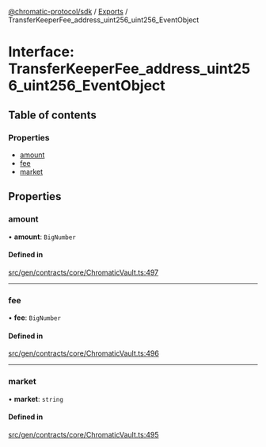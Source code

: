 [@chromatic-protocol/sdk](../README.md) / [Exports](../modules.md) / TransferKeeperFee\_address\_uint256\_uint256\_EventObject

# Interface: TransferKeeperFee\_address\_uint256\_uint256\_EventObject

## Table of contents

### Properties

- [amount](TransferKeeperFee_address_uint256_uint256_EventObject.md#amount)
- [fee](TransferKeeperFee_address_uint256_uint256_EventObject.md#fee)
- [market](TransferKeeperFee_address_uint256_uint256_EventObject.md#market)

## Properties

### amount

• **amount**: `BigNumber`

#### Defined in

[src/gen/contracts/core/ChromaticVault.ts:497](https://github.com/chromatic-protocol/sdk/blob/30fc1f3/src/gen/contracts/core/ChromaticVault.ts#L497)

___

### fee

• **fee**: `BigNumber`

#### Defined in

[src/gen/contracts/core/ChromaticVault.ts:496](https://github.com/chromatic-protocol/sdk/blob/30fc1f3/src/gen/contracts/core/ChromaticVault.ts#L496)

___

### market

• **market**: `string`

#### Defined in

[src/gen/contracts/core/ChromaticVault.ts:495](https://github.com/chromatic-protocol/sdk/blob/30fc1f3/src/gen/contracts/core/ChromaticVault.ts#L495)
